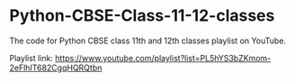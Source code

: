 # Python-CBSE-Class-11-12-classes


The code for Python CBSE class 11th and 12th classes playlist on YouTube. 

Playlist link: https://www.youtube.com/playlist?list=PL5hYS3bZKmom-2eFlhIT682CgqHQRQtbn